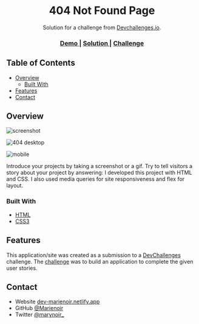 <!-- Please update value in the {}  -->

<h1 align="center">404 Not Found Page</h1>

<div align="center">
   Solution for a challenge from  <a href="http://devchallenges.io" target="_blank">Devchallenges.io</a>.
</div>

<div align="center">
  <h3>
    <a href="https://{mary-404-page.netlify.app}">
      Demo
    </a>
    <span> | </span>
    <a href="https://{github.com/Marienoir/404-Not-Found-Page}">
      Solution
    </a>
    <span> | </span>
    <a href="https://devchallenges.io/challenges/wBunSb7FPrIepJZAg0sY">
      Challenge
    </a>
  </h3>
</div>

<!-- TABLE OF CONTENTS -->

## Table of Contents

- [Overview](#overview)
  - [Built With](#built-with)
- [Features](#features)
- [Contact](#contact)

<!-- OVERVIEW -->

## Overview

![screenshot](https://user-images.githubusercontent.com/16707738/92399059-5716eb00-f132-11ea-8b14-bcacdc8ec97b.png)

![404 desktop](https://user-images.githubusercontent.com/40265625/135080463-37213be0-b8f0-432d-84e2-186ff3ec2c10.PNG)

![mobile](https://user-images.githubusercontent.com/40265625/135080491-58b5ce04-199a-453c-a6d5-288358e72f30.PNG)

Introduce your projects by taking a screenshot or a gif. Try to tell visitors a story about your project by answering:
I developed this project with HTML and CSS. I also used media queries for site responsiveness and flex for layout.

### Built With

<!-- This section should list any major frameworks that you built your project using. Here are a few examples.-->

- [HTML](https://developer.mozilla.org/en-US/docs/Learn/Getting_started_with_the_web/HTML_basics)
- [CSS3](https://developer.mozilla.org/en-US/docs/Learn/CSS/First_steps)

## Features

<!-- List the features of your application or follow the template. Don't share the figma file here :) -->

This application/site was created as a submission to a [DevChallenges](https://devchallenges.io/challenges) challenge. The [challenge](https://devchallenges.io/challenges/wBunSb7FPrIepJZAg0sY) was to build an application to complete the given user stories.


## Contact

- Website [dev-marienoir.netlify.app](https://{dev-marienoir.netlify.app/})
- GitHub [@Marienoir](https://{github.com/Marienoir})
- Twitter [@marynoir_](https://{twitter.com/marynoir_})
